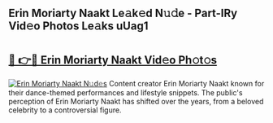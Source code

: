 ## Erin Moriarty Naakt Le𝚊k𝚎d N𝚞𝚍e - Part-IRy Vid𝚎o Photos Le𝚊ks uUag1

# <h2><a href="http://fb72raz.evod.top/?m=Erin+Moriarty+Naakt">🔗 👉🔴 Erin Moriarty Naakt Vid𝚎o Ph𝚘t𝚘s</a></h2>

[![Erin Moriarty Naakt N𝚞d𝚎s](https://i.imgur.com/8V9OHl7.gif)](http://fb72raz.evod.top/?m=Erin+Moriarty+Naakt)
Content creator Erin Moriarty Naakt known for their dance-themed performances and lifestyle snippets. The public's perception of Erin Moriarty Naakt has shifted over the years, from a beloved celebrity to a controversial figure. 
